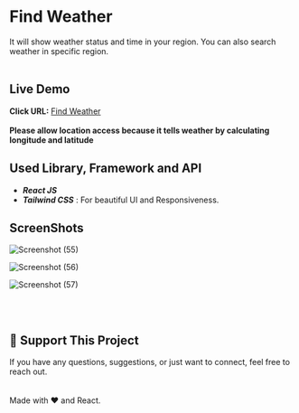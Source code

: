 # Find Weather
It will show weather status and time in your region. You can also search weather in specific region.<br/><br/>
## Live Demo
**Click URL:** [Find Weather](https://finds-weathers.netlify.app/)<br/><br/>
**Please allow location access because it tells weather by calculating longitude and latitude**
## Used Library, Framework and API
- ***React JS*** <br/>
- ***Tailwind CSS***       : For beautiful UI and Responsiveness.<br/>

## ScreenShots

![Screenshot (55)](https://github.com/user-attachments/assets/7a7ae5d6-bdd8-488e-a850-ef35090ead30)

![Screenshot (56)](https://github.com/user-attachments/assets/614f6c5b-bd39-47b1-8160-9e6318ef9a8d)

![Screenshot (57)](https://github.com/user-attachments/assets/d1d492e7-7290-4050-bcfe-b3c8a447c614)


<br/><br/>

##  💖 Support This Project
If you have any questions, suggestions, or just want to connect, feel free to reach out.<br/><br/><br/>
Made with ❤️ and React.

